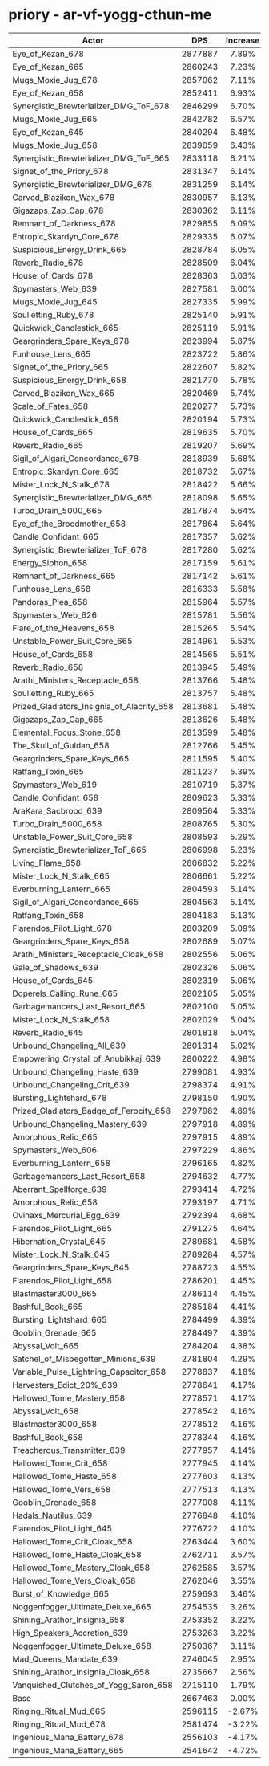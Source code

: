 # priory - ar-vf-yogg-cthun-me
| Actor | DPS | Increase |
|---|:---:|:---:|
|Eye_of_Kezan_678|2877887|7.89%|
|Eye_of_Kezan_665|2860243|7.23%|
|Mugs_Moxie_Jug_678|2857062|7.11%|
|Eye_of_Kezan_658|2852411|6.93%|
|Synergistic_Brewterializer_DMG_ToF_678|2846299|6.70%|
|Mugs_Moxie_Jug_665|2842782|6.57%|
|Eye_of_Kezan_645|2840294|6.48%|
|Mugs_Moxie_Jug_658|2839059|6.43%|
|Synergistic_Brewterializer_DMG_ToF_665|2833118|6.21%|
|Signet_of_the_Priory_678|2831347|6.14%|
|Synergistic_Brewterializer_DMG_678|2831259|6.14%|
|Carved_Blazikon_Wax_678|2830957|6.13%|
|Gigazaps_Zap_Cap_678|2830362|6.11%|
|Remnant_of_Darkness_678|2829855|6.09%|
|Entropic_Skardyn_Core_678|2829335|6.07%|
|Suspicious_Energy_Drink_665|2828784|6.05%|
|Reverb_Radio_678|2828509|6.04%|
|House_of_Cards_678|2828363|6.03%|
|Spymasters_Web_639|2827581|6.00%|
|Mugs_Moxie_Jug_645|2827335|5.99%|
|Soulletting_Ruby_678|2825140|5.91%|
|Quickwick_Candlestick_665|2825119|5.91%|
|Geargrinders_Spare_Keys_678|2823994|5.87%|
|Funhouse_Lens_665|2823722|5.86%|
|Signet_of_the_Priory_665|2822607|5.82%|
|Suspicious_Energy_Drink_658|2821770|5.78%|
|Carved_Blazikon_Wax_665|2820469|5.74%|
|Scale_of_Fates_658|2820277|5.73%|
|Quickwick_Candlestick_658|2820194|5.73%|
|House_of_Cards_665|2819635|5.70%|
|Reverb_Radio_665|2819207|5.69%|
|Sigil_of_Algari_Concordance_678|2818939|5.68%|
|Entropic_Skardyn_Core_665|2818732|5.67%|
|Mister_Lock_N_Stalk_678|2818422|5.66%|
|Synergistic_Brewterializer_DMG_665|2818098|5.65%|
|Turbo_Drain_5000_665|2817874|5.64%|
|Eye_of_the_Broodmother_658|2817864|5.64%|
|Candle_Confidant_665|2817357|5.62%|
|Synergistic_Brewterializer_ToF_678|2817280|5.62%|
|Energy_Siphon_658|2817159|5.61%|
|Remnant_of_Darkness_665|2817142|5.61%|
|Funhouse_Lens_658|2816333|5.58%|
|Pandoras_Plea_658|2815964|5.57%|
|Spymasters_Web_626|2815781|5.56%|
|Flare_of_the_Heavens_658|2815265|5.54%|
|Unstable_Power_Suit_Core_665|2814961|5.53%|
|House_of_Cards_658|2814565|5.51%|
|Reverb_Radio_658|2813945|5.49%|
|Arathi_Ministers_Receptacle_658|2813766|5.48%|
|Soulletting_Ruby_665|2813757|5.48%|
|Prized_Gladiators_Insignia_of_Alacrity_658|2813681|5.48%|
|Gigazaps_Zap_Cap_665|2813626|5.48%|
|Elemental_Focus_Stone_658|2813599|5.48%|
|The_Skull_of_Guldan_658|2812766|5.45%|
|Geargrinders_Spare_Keys_665|2811595|5.40%|
|Ratfang_Toxin_665|2811237|5.39%|
|Spymasters_Web_619|2810719|5.37%|
|Candle_Confidant_658|2809623|5.33%|
|AraKara_Sacbrood_639|2809564|5.33%|
|Turbo_Drain_5000_658|2808765|5.30%|
|Unstable_Power_Suit_Core_658|2808593|5.29%|
|Synergistic_Brewterializer_ToF_665|2806998|5.23%|
|Living_Flame_658|2806832|5.22%|
|Mister_Lock_N_Stalk_665|2806661|5.22%|
|Everburning_Lantern_665|2804593|5.14%|
|Sigil_of_Algari_Concordance_665|2804563|5.14%|
|Ratfang_Toxin_658|2804183|5.13%|
|Flarendos_Pilot_Light_678|2803209|5.09%|
|Geargrinders_Spare_Keys_658|2802689|5.07%|
|Arathi_Ministers_Receptacle_Cloak_658|2802556|5.06%|
|Gale_of_Shadows_639|2802326|5.06%|
|House_of_Cards_645|2802319|5.06%|
|Doperels_Calling_Rune_665|2802105|5.05%|
|Garbagemancers_Last_Resort_665|2802100|5.05%|
|Mister_Lock_N_Stalk_658|2802029|5.04%|
|Reverb_Radio_645|2801818|5.04%|
|Unbound_Changeling_All_639|2801314|5.02%|
|Empowering_Crystal_of_Anubikkaj_639|2800222|4.98%|
|Unbound_Changeling_Haste_639|2799081|4.93%|
|Unbound_Changeling_Crit_639|2798374|4.91%|
|Bursting_Lightshard_678|2798150|4.90%|
|Prized_Gladiators_Badge_of_Ferocity_658|2797982|4.89%|
|Unbound_Changeling_Mastery_639|2797918|4.89%|
|Amorphous_Relic_665|2797915|4.89%|
|Spymasters_Web_606|2797229|4.86%|
|Everburning_Lantern_658|2796165|4.82%|
|Garbagemancers_Last_Resort_658|2794632|4.77%|
|Aberrant_Spellforge_639|2793414|4.72%|
|Amorphous_Relic_658|2793197|4.71%|
|Ovinaxs_Mercurial_Egg_639|2792394|4.68%|
|Flarendos_Pilot_Light_665|2791275|4.64%|
|Hibernation_Crystal_645|2789681|4.58%|
|Mister_Lock_N_Stalk_645|2789284|4.57%|
|Geargrinders_Spare_Keys_645|2788723|4.55%|
|Flarendos_Pilot_Light_658|2786201|4.45%|
|Blastmaster3000_665|2786114|4.45%|
|Bashful_Book_665|2785184|4.41%|
|Bursting_Lightshard_665|2784499|4.39%|
|Gooblin_Grenade_665|2784497|4.39%|
|Abyssal_Volt_665|2784204|4.38%|
|Satchel_of_Misbegotten_Minions_639|2781804|4.29%|
|Variable_Pulse_Lightning_Capacitor_658|2778837|4.18%|
|Harvesters_Edict_20%_639|2778641|4.17%|
|Hallowed_Tome_Mastery_658|2778571|4.17%|
|Abyssal_Volt_658|2778542|4.16%|
|Blastmaster3000_658|2778512|4.16%|
|Bashful_Book_658|2778344|4.16%|
|Treacherous_Transmitter_639|2777957|4.14%|
|Hallowed_Tome_Crit_658|2777945|4.14%|
|Hallowed_Tome_Haste_658|2777603|4.13%|
|Hallowed_Tome_Vers_658|2777513|4.13%|
|Gooblin_Grenade_658|2777008|4.11%|
|Hadals_Nautilus_639|2776848|4.10%|
|Flarendos_Pilot_Light_645|2776722|4.10%|
|Hallowed_Tome_Crit_Cloak_658|2763444|3.60%|
|Hallowed_Tome_Haste_Cloak_658|2762711|3.57%|
|Hallowed_Tome_Mastery_Cloak_658|2762585|3.57%|
|Hallowed_Tome_Vers_Cloak_658|2762046|3.55%|
|Burst_of_Knowledge_665|2759693|3.46%|
|Noggenfogger_Ultimate_Deluxe_665|2754535|3.26%|
|Shining_Arathor_Insignia_658|2753352|3.22%|
|High_Speakers_Accretion_639|2753263|3.22%|
|Noggenfogger_Ultimate_Deluxe_658|2750367|3.11%|
|Mad_Queens_Mandate_639|2746045|2.95%|
|Shining_Arathor_Insignia_Cloak_658|2735667|2.56%|
|Vanquished_Clutches_of_Yogg_Saron_658|2715110|1.79%|
|Base|2667463|0.00%|
|Ringing_Ritual_Mud_665|2596115|-2.67%|
|Ringing_Ritual_Mud_678|2581474|-3.22%|
|Ingenious_Mana_Battery_678|2556103|-4.17%|
|Ingenious_Mana_Battery_665|2541642|-4.72%|
